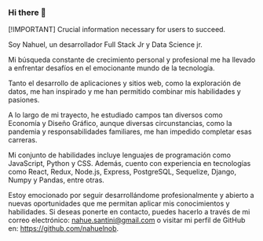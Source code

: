 ### Hi there 👋
[!IMPORTANT]
Crucial information necessary for users to succeed.

Soy Nahuel, un desarrollador Full Stack Jr y Data Science jr. 

Mi búsqueda constante de crecimiento personal y profesional me ha llevado a enfrentar desafíos en el emocionante mundo de la tecnología. 

Tanto el desarrollo de aplicaciones y sitios web, como la exploración de datos, me han inspirado y me han permitido combinar mis habilidades y pasiones.

A lo largo de mi trayecto, he estudiado campos tan diversos como Economía y Diseño Gráfico, aunque diversas circunstancias, como la pandemia y responsabilidades familiares, me han impedido completar esas carreras.

Mi conjunto de habilidades incluye lenguajes de programación como JavaScript, Python y CSS. Además, cuento con experiencia en tecnologías como React, Redux, Node.js, Express, PostgreSQL, Sequelize, Django, Numpy y Pandas, entre otras.

Estoy emocionado por seguir desarrollándome profesionalmente y abierto a nuevas oportunidades que me permitan aplicar mis conocimientos y habilidades. Si deseas ponerte en contacto, puedes hacerlo a través de mi correo electrónico: nahue.santini@gmail.com o visitar mi perfil de GitHub en: https://github.com/nahuelnob.

<!--
**nahuelnob/nahuelnob** is a ✨ _special_ ✨ repository because its `README.md` (this file) appears on your GitHub profile.

Here are some ideas to get you started:

- 🔭 I’m currently working on ...
- 🌱 I’m currently learning ...
- 👯 I’m looking to collaborate on ...
- 🤔 I’m looking for help with ...
- 💬 Ask me about ...
- 📫 How to reach me: ...
- 😄 Pronouns: ...
- ⚡ Fun fact: ...
-->

